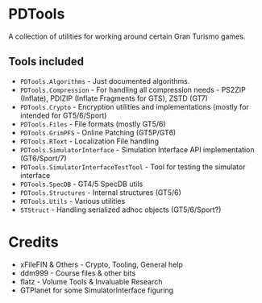 # PDTools
A collection of utilities for working around certain Gran Turismo games.

## Tools included
* `PDTools.Algorithms` - Just documented algorithms.
* `PDTools.Compression` - For handling all compression needs - PS2ZIP (Inflate), PDIZIP (Inflate Fragments for GTS), ZSTD (GT7)
* `PDTools.Crypto` - Encryption utilities and implementations (mostly for intended for GT5/6/Sport)
* `PDTools.Files` - File formats (mostly GT5/6)
* `PDTools.GrimPFS` - Online Patching (GT5P/GT6)
* `PDTools.RText` - Localization File handling
* `PDTools.SimulatorInterface` - Simulation Interface API implementation (GT6/Sport/7)
* `PDTools.SimulatorInterfaceTestTool` - Tool for testing the simulator interface
* `PDTools.SpecDB` - GT4/5 SpecDB utils
* `PDTools.Structures` - Internal structures (GT5/6)
* `PDTools.Utils` - Various utilities
* `STStruct` - Handling serialized adhoc objects (GT5/6/Sport?)


# Credits
* xFileFIN & Others - Crypto, Tooling, General help
* ddm999 - Course files & other bits
* flatz - Volume Tools & Invaluable Research
* GTPlanet for some SimulatorInterface figuring

